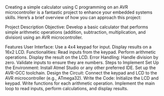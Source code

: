 
Creating a simple calculator using C programming on an AVR microcontroller is a fantastic project to enhance your embedded systems skills. Here’s a brief overview of how you can approach this project:

Project Description
Objective: Develop a basic calculator that performs simple arithmetic operations (addition, subtraction, multiplication, and division) using an AVR microcontroller.

Features
User Interface:
Use a 4x4 keypad for input.
Display results on a 16x2 LCD.
Functionalities:
Read inputs from the keypad.
Perform arithmetic operations.
Display the result on the LCD.
Error Handling:
Handle division by zero.
Validate inputs to ensure they are numbers.
Steps to Implement
Set Up the Environment:
Install Atmel Studio or any other preferred IDE.
Set up the AVR-GCC toolchain.
Design the Circuit:
Connect the keypad and LCD to the AVR microcontroller (e.g., ATmega32).
Write the Code:
Initialize the LCD and keypad.
Write functions for each arithmetic operation.
Implement the main loop to read inputs, perform calculations, and display results.
